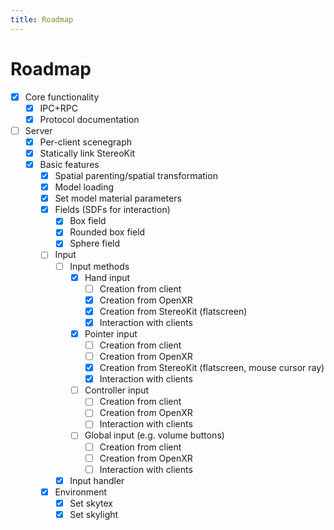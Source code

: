 ```yaml
---
title: Roadmap
---
```


# Roadmap

- [x] Core functionality
  - [x] IPC+RPC
  - [x] Protocol documentation
- [ ] Server
  - [x] Per-client scenegraph
  - [x] Statically link StereoKit
  - [x] Basic features
    - [x] Spatial parenting/spatial transformation
    - [x] Model loading
    - [x] Set model material parameters
    - [x] Fields (SDFs for interaction)
      - [x] Box field
      - [x] Rounded box field
      - [x] Sphere field
    - [ ] Input
      - [ ] Input methods
        - [x] Hand input
          - [ ] Creation from client
          - [x] Creation from OpenXR
          - [x] Creation from StereoKit (flatscreen)
          - [x] Interaction with clients
        - [x] Pointer input
          - [ ] Creation from client
          - [ ] Creation from OpenXR
          - [x] Creation from StereoKit (flatscreen, mouse cursor ray)
          - [x] Interaction with clients
        - [ ] Controller input
          - [ ] Creation from client
          - [ ] Creation from OpenXR
          - [ ] Interaction with clients
        - [ ] Global input (e.g. volume buttons)
          - [ ] Creation from client
          - [ ] Creation from OpenXR
          - [ ] Interaction with clients
      - [x] Input handler
    - [x] Environment
      - [x] Set skytex
      - [x] Set skylight
